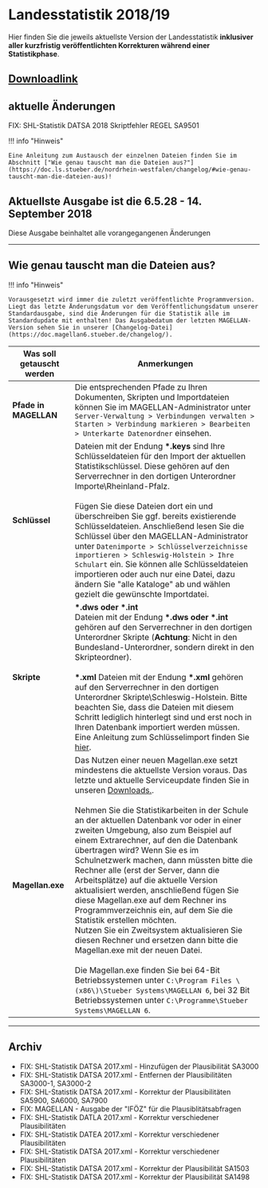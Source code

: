 # Landesstatistik 2018/19

Hier finden Sie die jeweils aktuellste Version der Landesstatistik **inklusiver aller kurzfristig veröffentlichten Korrekturen während einer Statistikphase**.

## [**Downloadlink**](https://my.hidrive.com/share/329e.t1a8q)

## aktuelle Änderungen

FIX: SHL-Statistik DATSA 2018 Skriptfehler REGEL SA9501

!!! info "Hinweis"

    Eine Anleitung zum Austausch der einzelnen Dateien finden Sie im Abschnitt ["Wie genau tauscht man die Dateien aus?"](https://doc.ls.stueber.de/nordrhein-westfalen/changelog/#wie-genau-tauscht-man-die-dateien-aus)!

## Aktuellste Ausgabe ist die 6.5.28 - 14. September 2018

Diese Ausgabe beinhaltet alle vorangegangenen Änderungen

---

## Wie genau tauscht man die Dateien aus?



!!! info "Hinweis"

    Vorausgesetzt wird immer die zuletzt veröffentlichte Programmversion. Liegt das letzte Änderungsdatum vor dem Veröffentlichungsdatum unserer Standardausgabe, sind die Änderungen für die Statistik alle im Standardupdate mit enthalten! Das Ausgabedatum der letzten MAGELLAN-Version sehen Sie in unserer [Changelog-Datei](https://doc.magellan6.stueber.de/changelog/).

Was soll getauscht werden|Anmerkungen
---|---
**Pfade in MAGELLAN**|Die entsprechenden Pfade zu Ihren Dokumenten, Skripten und Importdateien können Sie im MAGELLAN-Administrator unter `Server-Verwaltung > Verbindungen verwalten > Starten > Verbindung markieren > Bearbeiten > Unterkarte Datenordner` einsehen.
**Schlüssel**| Dateien mit der Endung **\*.keys** sind Ihre Schlüsseldateien für den Import der aktuellen Statistikschlüssel. Diese gehören auf den Serverrechner in den dortigen Unterordner Importe\Rheinland-Pfalz.<br/><br/>Fügen Sie diese Dateien dort ein und überschreiben Sie ggf. bereits existierende Schlüsseldateien. Anschließend lesen Sie die Schlüssel über den MAGELLAN-Administrator unter `Datenimporte > Schlüsselverzeichnisse importieren > Schleswig-Holstein > Ihre Schulart` ein. Sie können alle Schlüsseldateien importieren oder auch nur eine Datei, dazu ändern Sie "alle Kataloge" ab und wählen gezielt die gewünschte Importdatei.
**Skripte**|**\*.dws oder \*.int**<br/>Dateien mit der Endung **\*.dws oder \*.int** gehören auf den Serverrechner in den dortigen Unterordner Skripte \(**Achtung**: Nicht in den Bundesland-Unterordner, sondern direkt in den Skripteordner\).<br/><br/>**\*.xml** Dateien mit der Endung **\*.xml** gehören auf den Serverrechner in den dortigen Unterordner Skripte\Schleswig-Holstein. Bitte beachten Sie, dass die Dateien mit diesem Schritt lediglich hinterlegt sind und erst noch in Ihren Datenbank importiert werden müssen. Eine Anleitung zum Schlüsselimport finden Sie [hier](https://doc.ls.stueber.de/schluesselverzeichnisse/).
**Magellan.exe**|Das Nutzen einer neuen Magellan.exe setzt mindestens die aktuellste Version voraus. Das letzte und aktuelle Serviceupdate finden Sie in unseren [Downloads.](http://magellan.stueber.de/download.php). <br/><br/>Nehmen Sie die Statistikarbeiten in der Schule an der aktuellen Datenbank vor oder in einer zweiten Umgebung, also zum Beispiel auf einem Extrarechner, auf den die Datenbank übertragen wird? Wenn Sie es im Schulnetzwerk machen, dann müssten bitte die Rechner alle \(erst der Server, dann die Arbeitsplätze\) auf die aktuelle Version aktualisiert werden, anschließend fügen Sie diese Magellan.exe auf dem Rechner ins Programmverzeichnis ein, auf dem Sie die Statistik erstellen möchten.<br/>Nutzen Sie ein Zweitsystem aktualisieren Sie diesen Rechner und ersetzen dann bitte die Magellan.exe mit der neuen Datei.<br/><br/>Die Magellan.exe finden Sie bei  64-Bit Betriebssystemen unter `C:\Program Files \(x86\)\Stueber Systems\MAGELLAN 6`, bei  32 Bit Betriebssystemen unter `C:\Programme\Stueber Systems\MAGELLAN 6`.

---

## Archiv

* FIX: SHL-Statistik DATSA 2017.xml - Hinzufügen der Plausibilität SA3000
* FIX: SHL-Statistik DATSA 2017.xml - Entfernen der Plausibilitäten SA3000-1, SA3000-2
* FIX: SHL-Statistik DATSA 2017.xml - Korrektur der Plausibilitäten SA5900, SA6000, SA7900
* FIX: MAGELLAN - Ausgabe der "IFÖZ" für die Plausiblitätsabfragen
* FIX: SHL-Statistik DATLA 2017.xml - Korrektur verschiedener Plausibilitäten
* FIX: SHL-Statistik DATEA 2017.xml - Korrektur verschiedener Plausibilitäten
* FIX: SHL-Statistik DATSA 2017.xml - Korrektur verschiedener Plausibilitäten
* FIX: SHL-Statistik DATSA 2017.xml - Korrektur der Plausibilität SA1503
* FIX: SHL-Statistik DATSA 2017.xml - Korrektur der Plausibilität SA1498